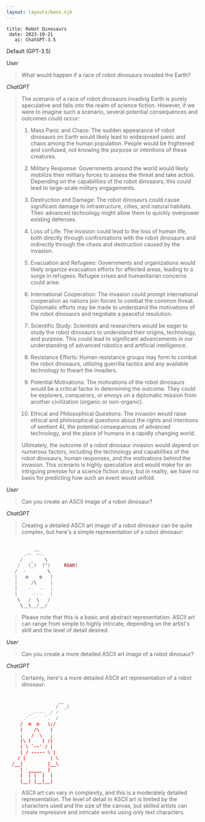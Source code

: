 ```yaml
---
layout: layouts/base.njk
---
```


```
title: Robot Dinosaurs
 date: 2023-10-21
   ai: ChatGPT-3.5
```

Default (GPT-3.5)

_User_
> What would happen if a race of robot dinosaurs invaded the Earth?

_ChatGPT_
> The scenario of a race of robot dinosaurs invading Earth is purely speculative and falls into the realm of science fiction. However, if we were to imagine such a scenario, several potential consequences and outcomes could occur:
> 
> 1. Mass Panic and Chaos: The sudden appearance of robot dinosaurs on Earth would likely lead to widespread panic and chaos among the human population. People would be frightened and confused, not knowing the purpose or intentions of these creatures.
> 
> 2. Military Response: Governments around the world would likely mobilize their military forces to assess the threat and take action. Depending on the capabilities of the robot dinosaurs, this could lead to large-scale military engagements.
> 
> 3. Destruction and Damage: The robot dinosaurs could cause significant damage to infrastructure, cities, and natural habitats. Their advanced technology might allow them to quickly overpower existing defenses.
> 
> 4.  Loss of Life: The invasion could lead to the loss of human life, both directly through confrontations with the robot dinosaurs and indirectly through the chaos and destruction caused by the invasion.
> 
> 5.  Evacuation and Refugees: Governments and organizations would likely organize evacuation efforts for affected areas, leading to a surge in refugees. Refugee crises and humanitarian concerns could arise.
> 
> 6.  International Cooperation: The invasion could prompt international cooperation as nations join forces to combat the common threat. Diplomatic efforts may be made to understand the motivations of the robot dinosaurs and negotiate a peaceful resolution.
> 
> 7.  Scientific Study: Scientists and researchers would be eager to study the robot dinosaurs to understand their origins, technology, and purpose. This could lead to significant advancements in our understanding of advanced robotics and artificial intelligence.
> 
> 8.  Resistance Efforts: Human resistance groups may form to combat the robot dinosaurs, utilizing guerrilla tactics and any available technology to thwart the invaders.
> 
> 9.  Potential Motivations: The motivations of the robot dinosaurs would be a critical factor in determining the outcome. They could be explorers, conquerors, or envoys on a diplomatic mission from another civilization (organic or non-organic).
> 
>10.  Ethical and Philosophical Questions: The invasion would raise ethical and philosophical questions about the rights and intentions of sentient AI, the potential consequences of advanced technology, and the place of humans in a rapidly changing world.
> 
> Ultimately, the outcome of a robot dinosaur invasion would depend on numerous factors, including the technology and capabilities of the robot dinosaurs, human responses, and the motivations behind the invasion. This scenario is highly speculative and would make for an intriguing premise for a science fiction story, but in reality, we have no basis for predicting how such an event would unfold.

_User_
> Can you create an ASCII image of a robot dinosaur?

_ChatGPT_
> Creating a detailed ASCII art image of a robot dinosaur can be quite complex, but here's a simple representation of a robot dinosaur:

```lua

          __
      .-~  ~-.       
     /   _    \      
    /   (_)  (^)     ROAR!
   /  -        \    
   |   o    o   |    
   |     /\     |    
   |    --  --  |    
   |     ----   |    
    \   /  \   /    
     \__\__/__/     
```

> Please note that this is a basic and abstract representation. ASCII art can range from simple to highly intricate, depending on the artist's skill and the level of detail desired.

_User_
> Can you create a more detailed ASCII art image of a robot dinosaur?

_ChatGPT_
> Certainly, here's a more detailed ASCII art representation of a robot dinosaur:

```lua

                   __  
                  /  _)
        _.----._/ /     
      .'      `.  /     
     /  o  o   \:/      
     |    /\    |       
     ;   /  \   ;        
     |\ (    ) /|        
     | \ `--' / |        
     | / ----- \ |       
    / |         | \      
  /__|         |__\    
     |  _____  |       
     |  | |  |  |       
     |__| |__|__|   
```

> ASCII art can vary in complexity, and this is a moderately detailed representation. The level of detail in ASCII art is limited by the characters used and the size of the canvas, but skilled artists can create impressive and intricate works using only text characters.
